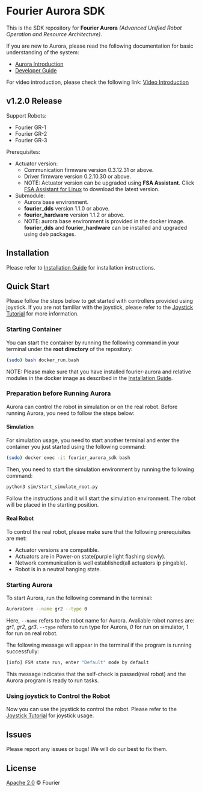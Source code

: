 # Fourier Aurora SDK

This is the SDK repository for **Fourier Aurora** *(Advanced Unified Robot Operation and Resource Architecture)*.

If you are new to Aurora, please read the following documentation for basic understanding of the system:

- [Aurora Introduction](./doc/EN/introduction_EN.md)
- [Developer Guide](./doc/EN/developer_guide_EN.md)

For video introduction, please check the following link: [Video Introduction](https://pan.baidu.com/s/1Zcq6ZnGziW1BQBPGOnmG_A?pwd=upiv)

## v1.2.0 Release

Support Robots:

- Fourier GR-1
- Fourier GR-2
- Fourier GR-3

Prerequisites:

- Actuator version:
  - Communication firmware version 0.3.12.31 or above.
  - Driver firmware version 0.2.10.30 or above.
  - NOTE: Actuator version can be upgraded using **FSA Assistant**. Click [FSA Assistant for Linux](https://fsa-1302548221.cos.ap-shanghai.myqcloud.com/tool/FSA_Assistant/FSA_Assistant_V0.0.1.24_155_31_x64_Linux_2025-07-08.tar.gz) to download the latest version.
- Submodule: 
  - Aurora base environment.
  - **fourier_dds** version 1.1.0 or above. 
  - **fourier_hardware** version 1.1.2 or above.
  - NOTE: aurora base environment is provided in the docker image. **fourier_dds** and **fourier_hardware** can be installed and upgraded using deb packages.

## Installation

Please refer to [Installation Guide](./doc/EN/installation_EN.md) for installation instructions.

## Quick Start

Please follow the steps below to get started with controllers provided using joystick. If you are not familiar with the joystick, please refer to the [Joystick Tutorial](./doc/EN/joystick_tutorial_EN.md) for more information.

### Starting Container

You can start the container by running the following command in your terminal under the **root directory** of the repository:

```bash
(sudo) bash docker_run.bash
```

NOTE: Please make sure that you have installed fourier-aurora and relative modules in the docker image as described in the [Installation Guide](./doc/EN/installation_EN.md).

### Preparation before Running Aurora

Aurora can control the robot in simulation or on the real robot. Before running Aurora, you need to follow the steps below:

#### Simulation

For simulation usage, you need to start another terminal and enter the container you just started using the following command:

```bash
(sudo) docker exec -it fourier_aurora_sdk bash
```

Then, you need to start the simulation environment by running the following command:

```bash
python3 sim/start_simulate_root.py
```

Follow the instructions and it will start the simulation environment. The robot will be placed in the starting position.

#### Real Robot

To control the real robot, please make sure that the following prerequisites are met:

- Actuator versions are compatible.
- Actuators are in Power-on state(purple light flashing slowly).
- Network communication is well established(all actuators ip pingable).
- Robot is in a neutral hanging state.

### Starting Aurora

To start Aurora, run the following command in the terminal:

```bash
AuroraCore --name gr2 --type 0
```

Here, `--name` refers to the robot name for Aurora. Avaliable robot names are: *gr1*, *gr2*, *gr3*.
`--type` refers to run type for Aurora, *0* for run on simulator, *1* for run on real robot.

The following message will appear in the terminal if the program is running successfully:

```bash
[info] FSM state run, enter "Default" mode by default
```

This message indicates that the self-check is passed(real robot) and the Aurora program is ready to run tasks.

### Using joystick to Control the Robot

Now you can use the joystick to control the robot. Please refer to the [Joystick Tutorial](./doc/EN/joystick_tutorial_EN.md) for joystick usage.

## Issues

Please report any issues or bugs! We will do our best to fix them.

## License

[Apache 2.0](LICENSE) © Fourier
